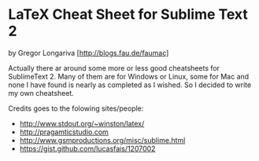 LaTeX Cheat Sheet for Sublime Text 2
===============================

by Gregor Longariva
[http://blogs.fau.de/faumac]

Actually there ar around some more or less good cheatsheets for SublimeText 2. Many of them are for Windows or Linux, some for Mac and none I have found is nearly as completed as I wished. So I decided to write my own cheatsheet.

Credits goes to the folowing sites/people:

* http://www.stdout.org/~winston/latex/
* http://pragamticstudio.com
* http://www.gsmproductions.org/misc/sublime.html
* https://gist.github.com/lucasfais/1207002